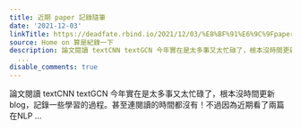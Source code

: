 ```yaml
---
title: 近期 paper 記錄隨筆
date: '2021-12-03'
linkTitle: https://deadfate.rbind.io/2021/12/03/%E8%BF%91%E6%9C%9Fpaper%E8%A8%98%E9%8C%84%E9%9A%A8%E7%AD%86/
source: Home on 算是紀錄一下
description: 論文閱讀 textCNN textGCN 今年實在是太多事又太忙碌了，根本沒時間更新 blog，記錄一些學習的過程。甚至連閱讀的時間都沒有！不過因為近期看了兩篇在NLP
  ...
disable_comments: true
---
```

論文閱讀 textCNN textGCN 今年實在是太多事又太忙碌了，根本沒時間更新 blog，記錄一些學習的過程。甚至連閱讀的時間都沒有！不過因為近期看了兩篇在NLP ...